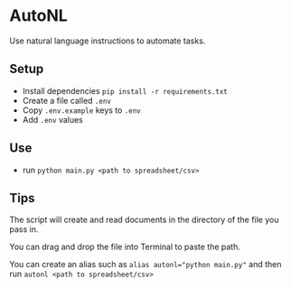 # AutoNL

Use natural language instructions to automate tasks.

## Setup

- Install dependencies `pip install -r requirements.txt`
- Create a file called `.env`
- Copy `.env.example` keys to `.env`
- Add `.env` values

## Use

- run `python main.py <path to spreadsheet/csv>`

## Tips

The script will create and read documents in the directory of the file you pass in.

You can drag and drop the file into Terminal to paste the path.

You can create an alias such as `alias autonl="python main.py"` and then run `autonl <path to spreadsheet/csv>`
